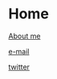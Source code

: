 # Home



[About me](giorgosmit.github.io/about_me.html)

[e-mail](mailto:giorgosmit@gmail.com)	

[twitter](https://twitter.com/giorgosmit)

